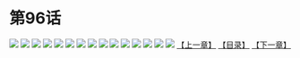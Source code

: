 # 第96话
![](https://s1.baozimh.com/scomic/yuekanshaonuyeqijun-chunquan/0/100-r20a/1.jpg)
![](https://s1.baozimh.com/scomic/yuekanshaonuyeqijun-chunquan/0/100-r20a/2.jpg)
![](https://s1.baozimh.com/scomic/yuekanshaonuyeqijun-chunquan/0/100-r20a/3.jpg)
![](https://s1.baozimh.com/scomic/yuekanshaonuyeqijun-chunquan/0/100-r20a/4.jpg)
![](https://s1.baozimh.com/scomic/yuekanshaonuyeqijun-chunquan/0/100-r20a/5.jpg)
![](https://s1.baozimh.com/scomic/yuekanshaonuyeqijun-chunquan/0/100-r20a/6.jpg)
![](https://s1.baozimh.com/scomic/yuekanshaonuyeqijun-chunquan/0/100-r20a/7.jpg)
![](https://s1.baozimh.com/scomic/yuekanshaonuyeqijun-chunquan/0/100-r20a/8.jpg)
![](https://s1.baozimh.com/scomic/yuekanshaonuyeqijun-chunquan/0/100-r20a/9.jpg)
![](https://s1.baozimh.com/scomic/yuekanshaonuyeqijun-chunquan/0/100-r20a/10.jpg)
![](https://s1.baozimh.com/scomic/yuekanshaonuyeqijun-chunquan/0/100-r20a/11.jpg)
![](https://s1.baozimh.com/scomic/yuekanshaonuyeqijun-chunquan/0/100-r20a/12.jpg)
![](https://s1.baozimh.com/scomic/yuekanshaonuyeqijun-chunquan/0/100-r20a/13.jpg)
![](https://s1.baozimh.com/scomic/yuekanshaonuyeqijun-chunquan/0/100-r20a/14.jpg)
![](https://s1.baozimh.com/scomic/yuekanshaonuyeqijun-chunquan/0/100-r20a/15.jpg)
[【上一章】](./95.md)
[【目录】](./README.md)
[【下一章】](./97.md)

